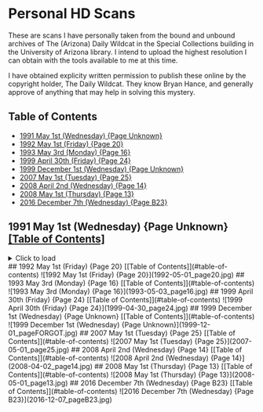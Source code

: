 # Personal HD Scans

These are scans I have personally taken from the bound and unbound archives of The (Arizona) Daily Wildcat in the Special Collections building in the University of Arizona library. I intend to upload the highest resolution I can obtain with the tools available to me at this time.

I have obtained explicity written permission to publish these online by the copyright holder, The Daily Wildcat. They know Bryan Hance, and generally approve of anything that may help in solving this mystery.

## Table of Contents
* [1991 May 1st (Wednesday) {Page Unknown}](#1991-may-1st-wednesday-page-unknown-table-of-contents)
* [1992 May 1st (Friday) {Page 20}](#1992-may-1st-friday-page-20-table-of-contents)
* [1993 May 3rd (Monday) {Page 16}](#1993-may-3rd-monday-page-16-table-of-contents)
* [1999 April 30th (Friday) {Page 24}](#1999-april-30th-friday-page-24-table-of-contents)
* [1999 December 1st (Wednesday) {Page Unknown}](#1999-december-1st-wednesday-page-unknown-table-of-contents)
* [2007 May 1st (Tuesday) {Page 25}](#2007-may-1st-tuesday-page-25-table-of-contents)
* [2008 April 2nd (Wednesday) {Page 14}](#2008-april-2nd-wednesday-page-14-table-of-contents)
* [2008 May 1st (Thursday) {Page 13}](#2008-may-1st-thursday-page-13-table-of-contents)
* [2016 December 7th (Wednesday) {Page B23}](#2016-december-7th-wednesday-page-b23-table-of-contents)


## 1991 May 1st (Wednesday) {Page Unknown} [[Table of Contents]](#table-of-contents)
<details>
  <summary>Click to load</summary>
  
  ![1991 May 1st (Wednesday) {Page Unknown}](1991-05-01_pageFORGOT.jpg)
  
</details>
## 1992 May 1st (Friday) {Page 20} [[Table of Contents]](#table-of-contents)
![1992 May 1st (Friday) {Page 20}](1992-05-01_page20.jpg)
## 1993 May 3rd (Monday) {Page 16} [[Table of Contents]](#table-of-contents)
![1993 May 3rd (Monday) {Page 16}](1993-05-03_page16.jpg)
## 1999 April 30th (Friday) {Page 24} [[Table of Contents]](#table-of-contents)
![1999 April 30th (Friday) {Page 24}](1999-04-30_page24.jpg)
## 1999 December 1st (Wednesday) {Page Unknown} [[Table of Contents]](#table-of-contents)
![1999 December 1st (Wednesday) {Page Unknown}](1999-12-01_pageFORGOT.jpg)
## 2007 May 1st (Tuesday) {Page 25} [[Table of Contents]](#table-of-contents)
![2007 May 1st (Tuesday) {Page 25}](2007-05-01_page25.jpg)
## 2008 April 2nd (Wednesday) {Page 14} [[Table of Contents]](#table-of-contents)
![2008 April 2nd (Wednesday) {Page 14}](2008-04-02_page14.jpg)
## 2008 May 1st (Thursday) {Page 13} [[Table of Contents]](#table-of-contents)
![2008 May 1st (Thursday) {Page 13}](2008-05-01_page13.jpg)
## 2016 December 7th (Wednesday) {Page B23} [[Table of Contents]](#table-of-contents)
![2016 December 7th (Wednesday) {Page B23}](2016-12-07_pageB23.jpg)